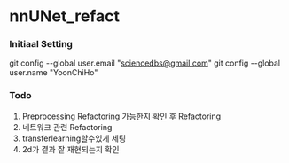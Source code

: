 # nnUNet_refact

### Initiaal Setting
git config --global user.email "sciencedbs@gmail.com"
git config --global user.name "YoonChiHo"

### Todo
1. Preprocessing Refactoring 가능한지 확인 후 Refactoring
2. 네트워크 관련 Refactoring
3. transferlearning할수있게 세팅
4. 2d가 결과 잘 재현되는지 확인
